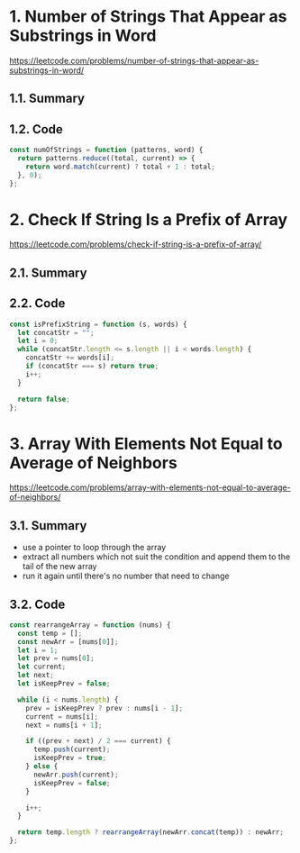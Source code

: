 # 1. Number of Strings That Appear as Substrings in Word

https://leetcode.com/problems/number-of-strings-that-appear-as-substrings-in-word/

## 1.1. Summary

## 1.2. Code

```js
const numOfStrings = function (patterns, word) {
  return patterns.reduce((total, current) => {
    return word.match(current) ? total + 1 : total;
  }, 0);
};
```

# 2. Check If String Is a Prefix of Array

https://leetcode.com/problems/check-if-string-is-a-prefix-of-array/

## 2.1. Summary

## 2.2. Code

```js
const isPrefixString = function (s, words) {
  let concatStr = "";
  let i = 0;
  while (concatStr.length <= s.length || i < words.length) {
    concatStr += words[i];
    if (concatStr === s) return true;
    i++;
  }

  return false;
};
```

# 3. Array With Elements Not Equal to Average of Neighbors

https://leetcode.com/problems/array-with-elements-not-equal-to-average-of-neighbors/

## 3.1. Summary

- use a pointer to loop through the array
- extract all numbers which not suit the condition and append them to the tail of the new array
- run it again until there's no number that need to change

## 3.2. Code

```js
const rearrangeArray = function (nums) {
  const temp = [];
  const newArr = [nums[0]];
  let i = 1;
  let prev = nums[0];
  let current;
  let next;
  let isKeepPrev = false;

  while (i < nums.length) {
    prev = isKeepPrev ? prev : nums[i - 1];
    current = nums[i];
    next = nums[i + 1];

    if ((prev + next) / 2 === current) {
      temp.push(current);
      isKeepPrev = true;
    } else {
      newArr.push(current);
      isKeepPrev = false;
    }

    i++;
  }

  return temp.length ? rearrangeArray(newArr.concat(temp)) : newArr;
};
```
